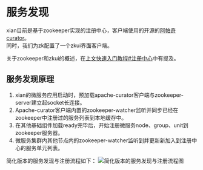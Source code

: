 # 服务发现
xian目前是基于zookeeper实现的注册中心，客户端使用的开源的[阿帕奇curator](https://curator.apache.org)。  <br/>
同时，我们为zk配置了一个zkui界面客户端。

关于zookeeper和zkui的概述，在[上文快速入门教程#注册中心](https://github.com/xiancloud/xian/blob/master/doc/zh_CN/quickStart.md#注册中心)中有提及。

## 服务发现原理
1. xian的微服务应用启动时，预加载apache-curator客户端与zookeeper-server建立起socket长连接。
2. Apache-curator客户端内置的zookeeper-watcher监听并同步已经在zookeeper中注册过的服务列表到本地缓存中。
3. 在其他基础组件加载ready完毕后，开始注册微服务node、group、unit到zookeeper服务器。
4. 微服务集群内其他节点内的zookeeper-watcher监听到并更新新加入到注册中心的服务单元列表。

简化版本的服务发现与注册流程如下：
![简化版本的服务发现与注册流程图](http://processon.com/chart_image/5cd06c53e4b01941c8c89211.png?_=1557165367437)
